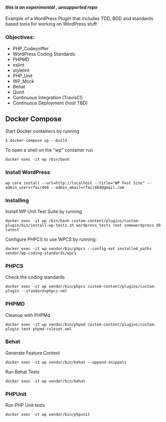 #### _this is an experimental , unsupported repo_ 

Example of a WordPress Plugin that includes TDD, BDD and standards based tools for working on WordPress stuff. 

### Objectives:

* PHP_Codesniffer
* WordPress Coding Standards
* PHPMD
* eslint
* stylelint
* PHP_Unit
* WP_Mock
* Behat
* Qunit
* Continuous Integration (TravisCI)
* Continuous Deployment (host TBD)

## Docker Compose
Start Docker containers by running 
```
$ docker-compose up --build
```

To open a shell on the "wp" container run 
```
docker exec -it wp /bin/bash
```

### Install WordPress
```
wp core install --url=http://localhost --title="WP Test Site" --admin_user=rfair404 --admin_email=rfair404@gmail.com
```

### Installing

Install WP Unit Test Suite by running 

```
docker exec -it wp /bin/bash custom-content/plugins/custom-plugin/bin/install-wp-tests.sh wordpress_tests root somewordpress db latest 
```

Configure PHPCS to use WPCS  by running:

```
docker exec -it wp vendor/bin/phpcs --config-set installed_paths vendor/wp-coding-standards/wpcs
```

### PHPCS

Check the coding standards

```
docker exec -it wp vendor/bin/phpcs custom-content/plugins/custom-plugin --standard=phpcs.xml
```

### PHPMD

Cleanup with PHPMd

```
docker exec -it wp vendor/bin/phpmd custom-content/plugins/custom-plugin text phpmd-ruleset.xml
```

### Behat

Generate Feature Context

```
docker exec -it wp vendor/bin/behat --append-snippets
```

Run Behat Tests
```
docker exec -it wp vendor/bin/behat
```

### PHPUnit

Run PHP Unit tests
```
docker exec -it wp vendor/bin/phpunit 
```